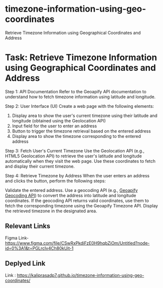 # timezone-information-using-geo-coordinates
Retrieve Timezone Information using Geographical Coordinates and Address

# Task: Retrieve Timezone Information using Geographical Coordinates and Address

Step 1: API Documentation
Refer to the Geoapify API documentation to understand how to fetch timezone information using latitude and longitude.

Step 2: User Interface (UI)
Create a web page with the following elements:

1. Display area to show the user's current timezone using their latitude and longitude (obtained using the Geolocation API)
2. Input field for the user to enter an address
3. Button to trigger the timezone retrieval based on the entered address
4. Display area to show the timezone corresponding to the entered address


Step 3: Fetch User's Current Timezone
Use the Geolocation API (e.g., HTML5 Geolocation API) to retrieve the user's latitude and longitude automatically when they visit the web page. Use these coordinates to fetch and display their current timezone.

Step 4: Retrieve Timezone by Address
When the user enters an address and clicks the button, perform the following steps:

Validate the entered address.
Use a geocoding API (e.g., [Geoapify Geocoding API](https://www.geoapify.com/geocoding-api)) to convert the address into latitude and longitude coordinates.
If the geocoding API returns valid coordinates, use them to fetch the corresponding timezone using the Geoapify Timezone API.
Display the retrieved timezone in the designated area.

## Relevant Links
Figma Link- https://www.figma.com/file/CSwRxPkdiFzE0H9hqbZiOm/Untitled?node-id=0%3A1&t=PGLrcIv4Ch80kUit-1

## Deplyed Link 
Link :  https://kaliprasadp7.github.io/timezone-information-using-geo-coordinates/
